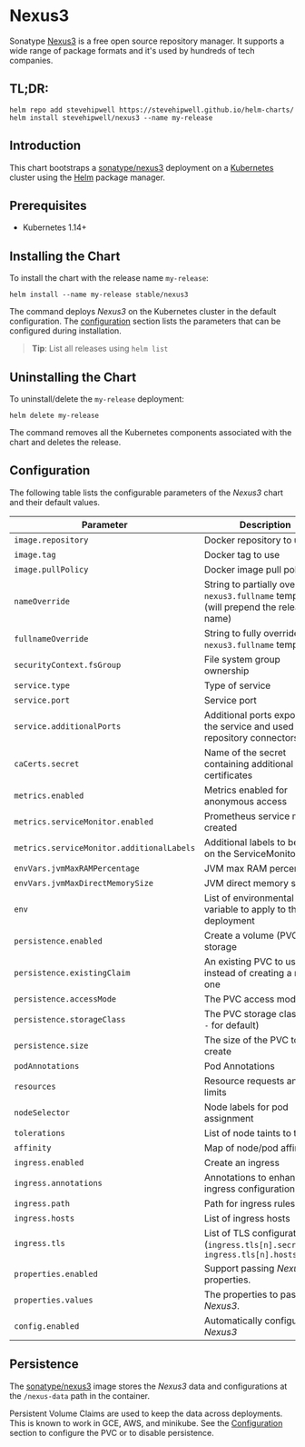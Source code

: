 # Nexus3

Sonatype [Nexus3](https://www.sonatype.com/nexus-repository-oss) is a free open source repository manager. It supports a wide range of package formats and it's used by hundreds of tech companies.

## TL;DR:

```shell
helm repo add stevehipwell https://stevehipwell.github.io/helm-charts/
helm install stevehipwell/nexus3 --name my-release
```

## Introduction

This chart bootstraps a [sonatype/nexus3](https://hub.docker.com/r/sonatype/nexus3/) deployment on a [Kubernetes](http://kubernetes.io) cluster using the [Helm](https://helm.sh) package manager.

## Prerequisites

- Kubernetes 1.14+

## Installing the Chart

To install the chart with the release name `my-release`:

```shell
helm install --name my-release stable/nexus3
```

The command deploys _Nexus3_ on the Kubernetes cluster in the default configuration. The [configuration](#configuration) section lists the parameters that can be configured during installation.

> **Tip**: List all releases using `helm list`

## Uninstalling the Chart

To uninstall/delete the `my-release` deployment:

```shell
helm delete my-release
```

The command removes all the Kubernetes components associated with the chart and deletes the release.

## Configuration

The following table lists the configurable parameters of the _Nexus3_ chart and their default values.

| Parameter                                 | Description                                                                             | Default           |
| ----------------------------------------- | --------------------------------------------------------------------------------------- | ----------------- |
| `image.repository`                        | Docker repository to use                                                                | `sonatype/nexus3` |
| `image.tag`                               | Docker tag to use                                                                       | `3.25.0`          |
| `image.pullPolicy`                        | Docker image pull policy                                                                | `IfNotPresent`    |
| `nameOverride`                            | String to partially override `nexus3.fullname` template (will prepend the release name) | `nil`             |
| `fullnameOverride`                        | String to fully override `nexus3.fullname` template                                     | `nil`             |
| `securityContext.fsGroup`                 | File system group ownership                                                             | `200`             |
| `service.type`                            | Type of service                                                                         | `ClusterIP`       |
| `service.port`                            | Service port                                                                            | `8881`            |
| `service.additionalPorts`                 | Additional ports exposed by the service and used by repository connectors               | `nil`             |
| `caCerts.secret`                          | Name of the secret containing additional CA certificates                                | `nil`             |
| `metrics.enabled`                         | Metrics enabled for anonymous access                                                    | `false`           |
| `metrics.serviceMonitor.enabled`          | Prometheus service monitor created                                                      | `false`           |
| `metrics.serviceMonitor.additionalLabels` | Additional labels to be set on the ServiceMonitor                                       | `{}`              |
| `envVars.jvmMaxRAMPercentage`             | JVM max RAM percentage                                                                  | `25.0`            |
| `envVars.jvmMaxDirectMemorySize`          | JVM direct memory size                                                                  | `2G`              |
| `env`                                     | List of environmental variable to apply to the deployment                               | `nil`             |
| `persistence.enabled`                     | Create a volume (PVC) for storage                                                       | `false`           |
| `persistence.existingClaim`               | An existing PVC to use instead of creating a new one                                    | `nil`             |
| `persistence.accessMode`                  | The PVC access mode                                                                     | `ReadWriteOnce`   |
| `persistence.storageClass`                | The PVC storage class (use `-` for default)                                             | `standard`        |
| `persistence.size`                        | The size of the PVC to create                                                           | `8Gi`             |
| `podAnnotations`                          | Pod Annotations                                                                         | `{}`              |
| `resources`                               | Resource requests and limits                                                            | `{}`              |
| `nodeSelector`                            | Node labels for pod assignment                                                          | `{}`              |
| `tolerations`                             | List of node taints to tolerate                                                         | `[]`              |
| `affinity`                                | Map of node/pod affinities                                                              | `{}`              |
| `ingress.enabled`                         | Create an ingress                                                                       | `false`           |
| `ingress.annotations`                     | Annotations to enhance ingress configuration                                            | `{}`              |
| `ingress.path`                            | Path for ingress rules                                                                  | `/`               |
| `ingress.hosts`                           | List of ingress hosts                                                                   | `[]`              |
| `ingress.tls`                             | List of TLS configurations (`ingress.tls[n].secretName`, `ingress.tls[n].hosts[m])`     | `[]`              |
| `properties.enabled`                      | Support passing _Nexus3_ properties.                                                    | `false`           |
| `properties.values`                       | The properties to pass to _Nexus3_.                                                     | `nil`             |
| `config.enabled`                          | Automatically configure _Nexus3_                                                        | `false`           |

## Persistence

The [sonatype/nexus3](https://hub.docker.com/r/sonatype/nexus3/) image stores the _Nexus3_ data and configurations at the `/nexus-data` path in the container.

Persistent Volume Claims are used to keep the data across deployments. This is known to work in GCE, AWS, and minikube.
See the [Configuration](#configuration) section to configure the PVC or to disable persistence.
